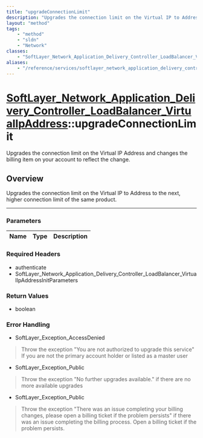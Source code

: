 ```yaml
---
title: "upgradeConnectionLimit"
description: "Upgrades the connection limit on the Virtual IP to Address to the next, higher connection limit of the same product."
layout: "method"
tags:
    - "method"
    - "sldn"
    - "Network"
classes:
    - "SoftLayer_Network_Application_Delivery_Controller_LoadBalancer_VirtualIpAddress"
aliases:
    - "/reference/services/softlayer_network_application_delivery_controller_loadbalancer_virtualipaddress/upgradeConnectionLimit"
---
```

# [SoftLayer_Network_Application_Delivery_Controller_LoadBalancer_VirtualIpAddress](/reference/services/SoftLayer_Network_Application_Delivery_Controller_LoadBalancer_VirtualIpAddress)::upgradeConnectionLimit

Upgrades the connection limit on the Virtual IP Address and changes the billing item on your account to reflect the change.


## Overview 
Upgrades the connection limit on the Virtual IP to Address to the next, higher connection limit of the same product. 

-----

### Parameters 
|Name | Type | Description |
| --- | --- | --- |


### Required Headers
* authenticate
* SoftLayer_Network_Application_Delivery_Controller_LoadBalancer_VirtualIpAddressInitParameters


### Return Values
* boolean



### Error Handling

* SoftLayer_Exception_AccessDenied 

> Throw the exception "You are not authorized to upgrade this service" If you are not the primary account holder or listed as a master user 

* SoftLayer_Exception_Public 

> Throw the exception "No further upgrades available." if there are no more available upgrades 

* SoftLayer_Exception_Public 

> Throw the exception "There was an issue completing your billing changes, please open a billing ticket if the problem persists" if there was an issue completing the billing process. Open a billing ticket if the problem persists. 



